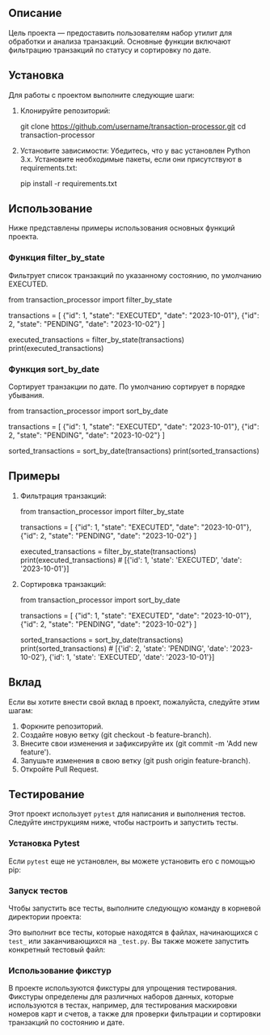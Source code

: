 ## Описание

Цель проекта — предоставить пользователям набор утилит для обработки и анализа транзакций. Основные функции включают фильтрацию транзакций по статусу и сортировку по дате.

## Установка

Для работы с проектом выполните следующие шаги:

1. Клонируйте репозиторий:
   
   git clone https://github.com/username/transaction-processor.git
   cd transaction-processor
   

2. Установите зависимости:
   Убедитесь, что у вас установлен Python 3.x. Установите необходимые пакеты, если они присутствуют в requirements.txt:
   
   pip install -r requirements.txt
   

## Использование

Ниже представлены примеры использования основных функций проекта.

### Функция filter_by_state

Фильтрует список транзакций по указанному состоянию, по умолчанию EXECUTED.

from transaction_processor import filter_by_state

transactions = [
    {"id": 1, "state": "EXECUTED", "date": "2023-10-01"},
    {"id": 2, "state": "PENDING", "date": "2023-10-02"}
]

executed_transactions = filter_by_state(transactions)
print(executed_transactions)


### Функция sort_by_date

Сортирует транзакции по дате. По умолчанию сортирует в порядке убывания.

from transaction_processor import sort_by_date

transactions = [
    {"id": 1, "state": "EXECUTED", "date": "2023-10-01"},
    {"id": 2, "state": "PENDING", "date": "2023-10-02"}
]

sorted_transactions = sort_by_date(transactions)
print(sorted_transactions)


## Примеры

1. Фильтрация транзакций:
   
   from transaction_processor import filter_by_state

   transactions = [
       {"id": 1, "state": "EXECUTED", "date": "2023-10-01"},
       {"id": 2, "state": "PENDING", "date": "2023-10-02"}
   ]

   executed_transactions = filter_by_state(transactions)
   print(executed_transactions)  # [{'id': 1, 'state': 'EXECUTED', 'date': '2023-10-01'}]
   

2. Сортировка транзакций:
   
   from transaction_processor import sort_by_date

   transactions = [
       {"id": 1, "state": "EXECUTED", "date": "2023-10-01"},
       {"id": 2, "state": "PENDING", "date": "2023-10-02"}
   ]

   sorted_transactions = sort_by_date(transactions)
   print(sorted_transactions)  # [{'id': 2, 'state': 'PENDING', 'date': '2023-10-02'}, {'id': 1, 'state': 'EXECUTED', 'date': '2023-10-01'}]
   

## Вклад

Если вы хотите внести свой вклад в проект, пожалуйста, следуйте этим шагам:

1. Форкните репозиторий.
2. Создайте новую ветку (git checkout -b feature-branch).
3. Внесите свои изменения и зафиксируйте их (git commit -m 'Add new feature').
4. Запушьте изменения в свою ветку (git push origin feature-branch).
5. Откройте Pull Request.

## Тестирование

Этот проект использует `pytest` для написания и выполнения тестов. Следуйте инструкциям ниже, чтобы настроить и запустить тесты.

### Установка Pytest

Если `pytest` еще не установлен, вы можете установить его с помощью pip:


### Запуск тестов

Чтобы запустить все тесты, выполните следующую команду в корневой директории проекта:


Это выполнит все тесты, которые находятся в файлах, начинающихся с `test_` или заканчивающихся на `_test.py`. Вы также можете запустить конкретный тестовый файл:

### Использование фикстур

В проекте используются фикстуры для упрощения тестирования. Фикстуры определены для различных наборов данных, которые используются в тестах, например, для тестирования маскировки номеров карт и счетов, а также для проверки фильтрации и сортировки транзакций по состоянию и дате.
